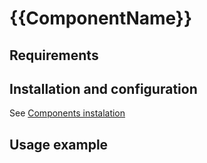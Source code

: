 # {{ComponentName}}

## Requirements
<!-- TODO: fill dependencies (maybe automatic in future) -->
<!-- TODO: add `yarn add ...` with all dependencies -->

## Installation and configuration

<!-- TODO: if something is special or unusual, update this section, else just leave this  -->
See [Components instalation](/docs/components_instalation.md)

## Usage example

<!-- TODO: put here code exmaples with description -->
